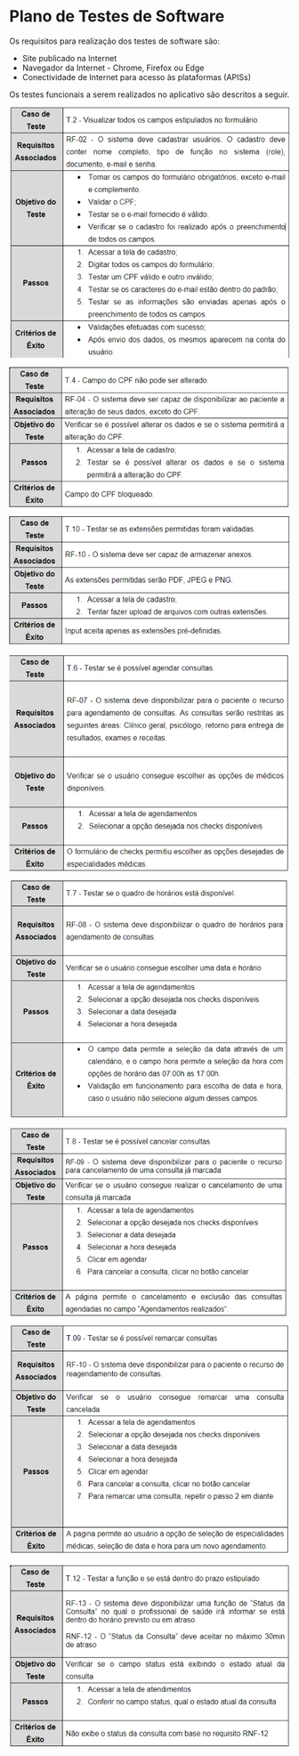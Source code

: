 # Plano de Testes de Software

Os requisitos para realização dos testes de software são:
- Site publicado na Internet 
- Navegador da Internet - Chrome, Firefox ou Edge 
- Conectividade de Internet para acesso às plataformas (APISs) 

Os testes funcionais a serem realizados no aplicativo são descritos a seguir. 

![alt text](/docs/img/plano-de-teste/tab1.png)

![alt text](/docs/img/plano-de-teste/tab2.png)

![alt text](/docs/img/plano-de-teste/tab3.png)

![alt text](/docs/img/plano-de-teste/tab4.png)

![alt text](/docs/img/plano-de-teste/tab5.png)

![alt text](/docs/img/plano-de-teste/tab6.png)

![alt text](/docs/img/plano-de-teste/tab7.png)

![alt text](/docs/img/plano-de-teste/tab8.png)



